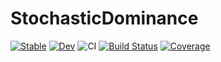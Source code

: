 # StochasticDominance

[![Stable](https://img.shields.io/badge/docs-stable-blue.svg)](https://rajmadan96.github.io/StochasticDominance.jl/stable/)
[![Dev](https://img.shields.io/badge/docs-dev-blue.svg)](https://rajmadan96.github.io/StochasticDominance.jl/dev/)
![CI](https://github.com/rajmadan96/StochasticDominance/actions/workflows/ci.yml/badge.svg)
[![Build Status](https://github.com/rajmadan96/StochasticDominance.jl/actions/workflows/CI.yml/badge.svg?branch=main)](https://github.com/rajmadan96/StochasticDominance.jl/actions/workflows/CI.yml?query=branch%3Amain)
[![Coverage](https://codecov.io/gh/rajmadan96/StochasticDominance.jl/branch/main/graph/badge.svg)](https://codecov.io/gh/rajmadan96/StochasticDominance.jl)
